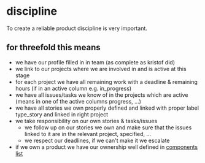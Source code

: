 # discipline

To create a reliable product discipline is very important.

## for threefold this means

- we have our profile filled in in team (as complete as kristof did)
- we link to our projects where we are involved in and is active at this stage
- for each project we have all remaining work with a deadline & remaining hours (if in an active column e.g. in_progress)
- we have all issues/tasks we know of in the projects which are active (means in one of the active columns progress, ...)
- we have all stories we own properly defined and linked with proper label type_story and linked in right project
- we take responsibility on our own stories & tasks/issues
    - we follow up on our stories we own and make sure that the issues linked to it are in the relevant project, specified, ...
    - we respect our deadlines, if we can't make it we escalate
- if we own a product we have our ownership well defined in [components list](wiki/components/components_overview.md) 

